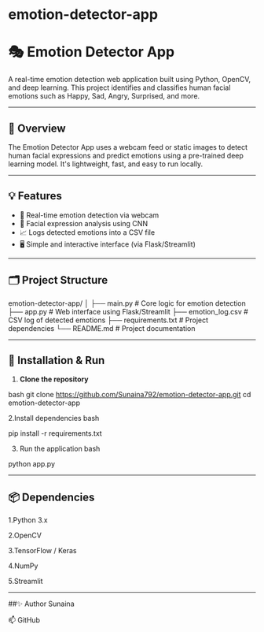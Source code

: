 # emotion-detector-app

# 🎭 Emotion Detector App

A real-time emotion detection web application built using Python, OpenCV, and deep learning. This project identifies and classifies human facial emotions such as Happy, Sad, Angry, Surprised, and more.

---

## 📌 Overview

The Emotion Detector App uses a webcam feed or static images to detect human facial expressions and predict emotions using a pre-trained deep learning model. It's lightweight, fast, and easy to run locally.

---

## 💡 Features

- 🎥 Real-time emotion detection via webcam
- 🧠 Facial expression analysis using CNN
- 📈 Logs detected emotions into a CSV file
- 🖥️ Simple and interactive interface (via Flask/Streamlit)

---

## 🗂️ Project Structure
emotion-detector-app/
│
├── main.py # Core logic for emotion detection
├── app.py # Web interface using Flask/Streamlit
├── emotion_log.csv # CSV log of detected emotions
├── requirements.txt # Project dependencies
└── README.md # Project documentation

---

## 🔧 Installation & Run

1. **Clone the repository**

bash
git clone https://github.com/Sunaina792/emotion-detector-app.git
cd emotion-detector-app

2.Install dependencies
bash

pip install -r requirements.txt

3. Run the application
bash

python app.py

---

## 📦 Dependencies
1.Python 3.x

2.OpenCV

3.TensorFlow / Keras

4.NumPy

5.Streamlit 

---

##✨ Author
Sunaina

📫 GitHub


